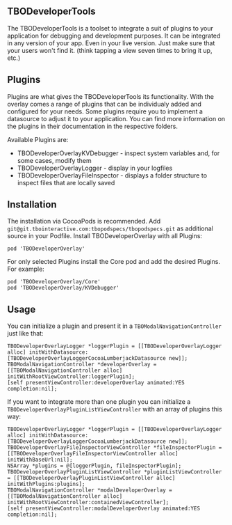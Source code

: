 ## TBODeveloperTools
The TBODeveloperTools is a toolset to integrate a suit of plugins to your application for debugging and development purposes. It can be integrated in any version of your app. Even in your live version. Just make sure that your users won't find it. (think tapping a view seven times to bring it up, etc.)

## Plugins
Plugins are what gives the TBODeveloperTools its functionality. With the overlay comes a range of plugins that can be individualy added and configured for your needs.
Some plugins require you to implement a datasource to adjust it to your application.
You can find more information on the plugins in their documentation in the respective folders.

Available Plugins are:

* TBODeveloperOverlayKVDebugger - inspect system variables and, for some cases, modify them
* TBODeveloperOverlayLogger - display in your logfiles
* TBODeveloperOverlayFileInspector - displays a folder structure to inspect files that are locally saved

## Installation
The installation via CocoaPods is recommended.
Add `git@git.tbointeractive.com:tbopodspecs/tbopodspecs.git` as additional source in your Podfile. 
Install TBODeveloperOverlay with all Plugins:

```
pod 'TBODeveloperOverlay'
```
For only selected Plugins install the Core pod and add the desired Plugins. For example:

```
pod 'TBODeveloperOverlay/Core'
pod 'TBODeveloperOverlay/KVDebugger'
```

## Usage
You can initialize a plugin and present it in a `TBOModalNavigationController` just like that:

```
TBODeveloperOverlayLogger *loggerPlugin = [[TBODeveloperOverlayLogger alloc] initWithDatasource:[TBODeveloperOverlayLoggerCocoaLumberjackDatasource new]];
TBOModalNavigationController *developerOverlay = [[TBOModalNavigationController alloc] 
initWithRootViewController:loggerPlugin];
[self presentViewController:developerOverlay animated:YES completion:nil];
```

If you want to integrate more than one plugin you can initialize a `TBODeveloperOverlayPluginListViewController` with an array of plugins this way:

```
TBODeveloperOverlayLogger *loggerPlugin = [[TBODeveloperOverlayLogger alloc] initWithDatasource:[TBODeveloperOverlayLoggerCocoaLumberjackDatasource new]];
TBODeveloperOverlayFileInspectorViewController *fileInspectorPlugin = [[TBODeveloperOverlayFileInspectorViewController alloc] initWithBaseUrl:nil];
NSArray *plugins = @[loggerPlugin, fileInspectorPlugin];
TBODeveloperOverlayPluginListViewController *pluginListViewController = [[TBODeveloperOverlayPluginListViewController alloc] initWithPlugins:plugins];
TBOModalNavigationController *modalDeveloperOverlay = [[TBOModalNavigationController alloc] initWithRootViewController:containedViewController];
[self presentViewController:modalDeveloperOverlay animated:YES completion:nil];
```


